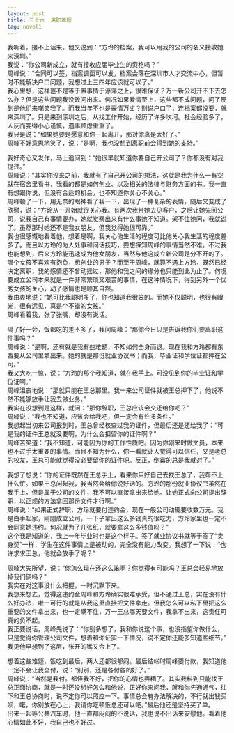 ```yaml
---
layout: post
title: 三十六  离职难题
tag: novel1
---
```


我听着，接不上话来。他又说到：“方玲的档案，我可以用我的公司的名义接收她来深圳。”<br />
我说：“你公司新成立，就有接收应届毕业生的资格吗？”<br />
周峰说：“合同可以签，档案调函可以发，档案会落在深圳市人才交流中心，但暂时不能解决户口问题，我想过上三四年应该就可以了。”<br />
我心里想，这样岂不是等于置事情于浮萍之上，很难保证？万一新公司开不下去怎么办？但是这些问题我没敢问出来。何况如果爱情至上，这些都不成问题，问了反到是他们来嘲笑我了。而我当年不也是豪情万丈？别说户口了，连档案都没要，就来深圳了。只是来到深圳之后，从找工作开始，经历了许多坎坷。社会经验多了，人反而变得小心谨慎，遇事顾虑重重了。<br />
我只是说：“如果她要是愿意和你一起离开，那对你真是太好了。”<br />
周峰不好意思地笑了，说：“是啊，我也没想到离职前会得到她的支持。”

我好奇心又发作，马上追问到：“她很早就知道你要自己开公司了？你都没有对我提过。”<br />
周峰说：“其实你没来之前，我就有了自己开公司的想法，这就是我为什么一有空就在宿舍里看书，我看的都是如何创业、以及相关的法律与财务方面的书。我一直有想跟你说，但没有合适的机会，也不知道你关心不关心。”<br />
周峰顿了一下，用无奈的眼神看了我一下，出现了一种复杂的表情，随后又变成了欣慰，说：“方玲从一开始就很关心我。有两次我带她去见客户，之后让她先回公司，说我自己有事情要办，她就觉察出来有什么事她不知道。架不住她问，我就说了。虽然那时她还不是我女朋友，但我觉得她很可靠。”<br />
我也很感慨地看着他，想着是啊，我关心他生活的程度可比他关心我生活的程度差多了。而且以方玲的为人处事和问话技巧，要想探知周峰的事情当然不难。不过我也能想到，后来方玲能迅速成为他女朋友，当然与他这成立新公司是分不开的了。哪个女孩不喜欢有抱负，想创业的男子？而至于周峰，就算不遇上方玲，既然已经决定离职，我的感情还不曾动摇过，那他和我之间的缘分也只能到此为止了。何况要成立公司本来就是一件非常繁琐又艰苦的事情，在这种情况下，得到另外一个优秀女孩的关心，动了感情也是顺其自然。<br />
我由衷地说：“她可比我聪明多了，你也知道我很笨的。而她不仅聪明，也很有眼光，很有远见，真是个不错的女孩。”<br />
周峰看着我，张了张嘴，却没有说话。

隔了好一会，饭都吃的差不多了，我问周峰：“那你今日只是告诉我你们要离职这件事吗？”<br />
周峰说：“是啊，还有就是我有些难题，不知如何全身而退。现在我和方玲都有东西要从公司里拿出来。她的就是那份就业协议书；而我，毕业证和学位证都押在公司。”<br />
我又大吃一惊，说：“方玲的那个我知道，就在我手上。可没见到你的毕业证和学位证啊。”<br />
周峰沮丧地说：“那就只能在王总那里。我一来公司证件就被王总押下了，他说不然不能够放手让我去做业务。”<br />
我实在没想到是这样，就问：“那你辞职，王总应该会交还给你吧？”<br />
周峰说：“我也不知道，应该会给我吧，但一定会有许多条件。”<br />
我想起当初来公司报到时，王总曾经核查过我的证件，但最后还是还给我了：“可是我的证件王总就没要啊，为什么会扣留你的证件啊？”<br />
周峰苦笑道：“我不知道，可能因为你的工作性质吧。因为你刚来时做文员，本来也不过手太重要的事情。而且不知为什么，你一看就让人觉得可以信任，又是老总的校友，王总可能就觉得没必要留你的证件吧。反正，倒霉的总是我就对了。”

我想了想说：“你的证件既然在王总手上，看来你只好自己去找王总了，我帮不上什么忙。如果王总问起我，我当然会给你说好话的。方玲的那份就业协议书虽然在我手上，但是属于公司的文件，我不可以直接拿出来给她。让她正式向公司提出辞职，以正规的方法拿回那份文件才行啊。”<br />
周峰说：“如果正式辞职，方玲就要付违约金，现在一般公司动辄要收数万元。我是白手起家，刚刚成立公司，一下子拿出这么多钱真的很吃力，方玲家里也一定不会同意她违约。何况就为了几张纸，就要拿这么多钱值吗？”<br />
这个我是知道的，我上一年毕业时也是这个样子。签了就业协议书就等于签了“卖身契”一样，学生在这件事情上是被动的，完全没有能力改变。我想了一下说：“也许求求王总，他就会放手了呢？”

周峰大失所望，说：“你怎么现在还这么笨啊？你觉得有可能吗？王总会轻易地放掉我们俩吗？”<br />
我实在对这事没什么把握，一时沉默下来。<br />
我想来想去，觉得这违约金周峰和方玲确实很难承受，但不通过王总，实在没有什么好办法，唯一可行的就是从我这里直接把文件拿走。但我怎么可以私下里把这么重要的文件拿出来，也一定瞒不住，万一王总哪天要文件，我拿不出来，这责任可真的负不起。<br />
我正要说话，周峰先说了：“你别多想了，我和你说这个事，也没指望你做什么，只是觉得你管理公司文件，想着和你证实一下情况，说不定你还能多知道些细节。”<br />
我见他早想到了这层，张开的嘴又合上了。

想着这些难题，饭吃到最后，两人还都很郁闷。最后结帐时周峰要付款，我知道他一定不会让我全付，说：“别别，还是各付各的好了。”<br />
周峰说：“当然是我付。都怪我不好，把你的心情也弄糟了。其实我料到只能找王总正面协商，就是一时还没想好怎么和他说，正好你来问我，就和你先通通气，往下和王总协商时，说不定你可以照应一下。事情总会有办法解决的，不行就出钱买呗，喏，你别放在心上，我请你吃顿饭总还可以吧。”最后他还是坚持买了单。<br />
出来一起等公共汽车时，他一直都闷闷的不说话，我也说不出话来安慰他。看着他心情如此不好，我自己也不好过。
